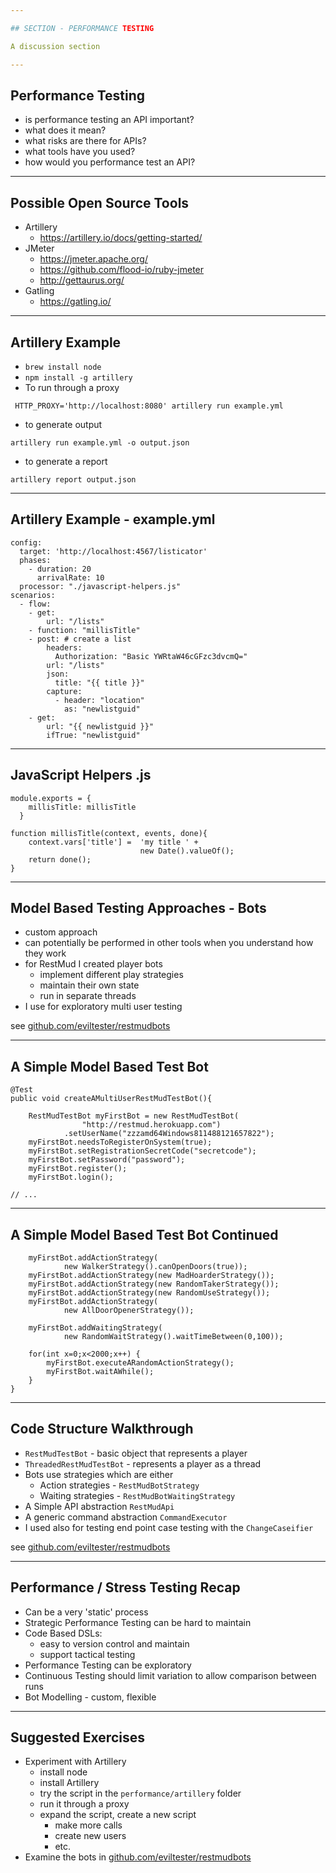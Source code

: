 ```yaml
---

## SECTION - PERFORMANCE TESTING

A discussion section

---
```


## Performance Testing

- is performance testing an API important?
- what does it mean?
- what risks are there for APIs?
- what tools have you used?
- how would you performance test an API?

---

## Possible Open Source Tools

- Artillery
    - https://artillery.io/docs/getting-started/
- JMeter
    - https://jmeter.apache.org/
    - https://github.com/flood-io/ruby-jmeter
    - http://gettaurus.org/
- Gatling
    - https://gatling.io/

---

## Artillery Example

- `brew install node`
- `npm install -g artillery`
- To run through a proxy

~~~~~~~~
 HTTP_PROXY='http://localhost:8080' artillery run example.yml
~~~~~~~~

- to generate output

~~~~~~~~
artillery run example.yml -o output.json
~~~~~~~~

- to generate a report

~~~~~~~~
artillery report output.json
~~~~~~~~

---

## Artillery Example - example.yml

~~~~~~~~
config:
  target: 'http://localhost:4567/listicator'
  phases:
    - duration: 20
      arrivalRate: 10
  processor: "./javascript-helpers.js"
scenarios:
  - flow:
    - get:
        url: "/lists"
    - function: "millisTitle"
    - post: # create a list
        headers:
          Authorization: "Basic YWRtaW46cGFzc3dvcmQ="
        url: "/lists"
        json:
          title: "{{ title }}"
        capture:
          - header: "location"
            as: "newlistguid"
    - get:
        url: "{{ newlistguid }}"
        ifTrue: "newlistguid"
~~~~~~~~

---

## JavaScript Helpers .js

~~~~~~~~
module.exports = {
    millisTitle: millisTitle
  }
  
function millisTitle(context, events, done){
    context.vars['title'] =  'my title ' +
                             new Date().valueOf();
    return done();
}
~~~~~~~~

---

## Model Based Testing Approaches - Bots

- custom approach
- can potentially be performed in other tools when you understand how they work
- for RestMud I created player bots
   - implement different play strategies
   - maintain their own state
   - run in separate threads
- I use for exploratory multi user testing

see [github.com/eviltester/restmudbots](https://github.com/eviltester/restmudbots)

---

## A Simple Model Based Test Bot

~~~~~~~~
@Test
public void createAMultiUserRestMudTestBot(){

    RestMudTestBot myFirstBot = new RestMudTestBot(
                "http://restmud.herokuapp.com")
            .setUserName("zzzamd64Windows811488121657822");
    myFirstBot.needsToRegisterOnSystem(true);
    myFirstBot.setRegistrationSecretCode("secretcode");
    myFirstBot.setPassword("password");
    myFirstBot.register();
    myFirstBot.login();

// ...
~~~~~~~~

---

## A Simple Model Based Test Bot Continued

~~~~~~~~
    myFirstBot.addActionStrategy(
            new WalkerStrategy().canOpenDoors(true));
    myFirstBot.addActionStrategy(new MadHoarderStrategy());
    myFirstBot.addActionStrategy(new RandomTakerStrategy()); 
    myFirstBot.addActionStrategy(new RandomUseStrategy()); 
    myFirstBot.addActionStrategy(
            new AllDoorOpenerStrategy());

    myFirstBot.addWaitingStrategy(
            new RandomWaitStrategy().waitTimeBetween(0,100));

    for(int x=0;x<2000;x++) {
        myFirstBot.executeARandomActionStrategy();
        myFirstBot.waitAWhile();
    }
}
~~~~~~~~

---

## Code Structure Walkthrough

- `RestMudTestBot` - basic object that represents a player
- `ThreadedRestMudTestBot` - represents a player as a thread
- Bots use strategies which are either
   - Action strategies - `RestMudBotStrategy`
   - Waiting strategies - `RestMudBotWaitingStrategy`
- A Simple API abstraction `RestMudApi`
- A generic command abstraction `CommandExecutor`
- I used also for testing end point case testing with the `ChangeCaseifier`

see [github.com/eviltester/restmudbots](https://github.com/eviltester/restmudbots)

---

## Performance / Stress Testing Recap

- Can be a very 'static' process
- Strategic Performance Testing can be hard to maintain
- Code Based DSLs:
  - easy to version control and maintain
  - support tactical testing
- Performance Testing can be exploratory
- Continuous Testing should limit variation to allow comparison between runs
- Bot Modelling - custom, flexible

---

## Suggested Exercises

- Experiment with Artillery
    - install node
    - install Artillery
    - try the script in the `performance/artillery` folder
    - run it through a proxy
    - expand the script, create a new script
        - make more calls
        - create new users
        - etc.
- Examine the bots in [github.com/eviltester/restmudbots](https://github.com/eviltester/restmudbots)